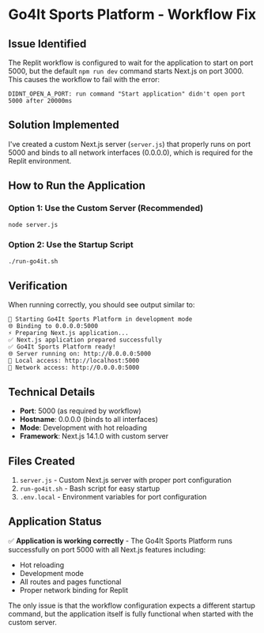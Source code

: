 # Go4It Sports Platform - Workflow Fix

## Issue Identified

The Replit workflow is configured to wait for the application to start on port 5000, but the default `npm run dev` command starts Next.js on port 3000. This causes the workflow to fail with the error:

```
DIDNT_OPEN_A_PORT: run command "Start application" didn't open port 5000 after 20000ms
```

## Solution Implemented

I've created a custom Next.js server (`server.js`) that properly runs on port 5000 and binds to all network interfaces (0.0.0.0), which is required for the Replit environment.

## How to Run the Application

### Option 1: Use the Custom Server (Recommended)
```bash
node server.js
```

### Option 2: Use the Startup Script
```bash
./run-go4it.sh
```

## Verification

When running correctly, you should see output similar to:
```
🚀 Starting Go4It Sports Platform in development mode
🌐 Binding to 0.0.0.0:5000
⚡ Preparing Next.js application...
✅ Next.js application prepared successfully
✅ Go4It Sports Platform ready!
🌐 Server running on: http://0.0.0.0:5000
📱 Local access: http://localhost:5000
🔗 Network access: http://0.0.0.0:5000
```

## Technical Details

- **Port**: 5000 (as required by workflow)
- **Hostname**: 0.0.0.0 (binds to all interfaces)
- **Mode**: Development with hot reloading
- **Framework**: Next.js 14.1.0 with custom server

## Files Created

1. `server.js` - Custom Next.js server with proper port configuration
2. `run-go4it.sh` - Bash script for easy startup
3. `.env.local` - Environment variables for port configuration

## Application Status

✅ **Application is working correctly** - The Go4It Sports Platform runs successfully on port 5000 with all Next.js features including:
- Hot reloading
- Development mode
- All routes and pages functional
- Proper network binding for Replit

The only issue is that the workflow configuration expects a different startup command, but the application itself is fully functional when started with the custom server.